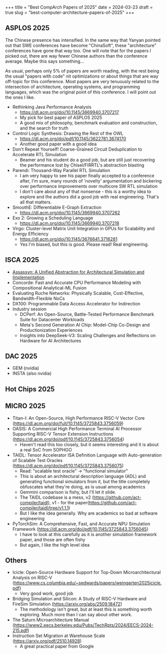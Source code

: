 +++
title = "Best CompArch Papers of 2025"
date = 2024-03-23
draft = true
slug = "best-computer-architecture-papers-of-2025"
+++

## ASPLOS 2025

The Chinese presence has intensified. In the same way that Yanyan pointed out that SWE conferences have become "ChinaSoft", these "architecture" conferences have gone that way too.
One will note that for the papers I picked out, there are way fewer Chinese authors than the conference average.
Maybe this says something...

As usual, perhaps only 5% of papers are worth reading, with the rest being the usual "papers with code" nit optimizations or about things that are way off-topic for this conference.
Most papers are very tenuously related to the intersection of architecture, operating systems, and programming languages, which was the original point of this conference.
I will point out the ones I like.

- Rethinking Java Performance Analysis
  - https://dl.acm.org/doi/10.1145/3669940.3707217
  - My pick for best paper of ASPLOS 2025
  - A good mix of philosophy, benchmark evaluation and construction, and the search for truth
- Control Logic Synthesis: Drawing the Rest of the OWL
  - https://dl.acm.org/doi/pdf/10.1145/3622781.3674170
  - Another good paper with a good idea
- Don't Repeat Yourself! Coarse-Grained Circuit Deduplication to Accelerate RTL Simulation
  - Beamer and his student do a good job, but are still just recovering the performance lost by Chisel/FIRRTL's abstraction blasting
- Parendi: Thousand-Way Parallel RTL Simulation
  - I am very happy to see his paper finally accepted to a conference after, I'm sure, many rounds of 'novelty' argumentation and bickering over performance improvements over multicore SW RTL simulation
  - I don't care about any of that nonsense - this is a worthy idea to explore and the authors did a good job with real engineering. That's all that matters.
- SmoothE: Differentiable E-Graph Extraction
  - https://dl.acm.org/doi/10.1145/3669940.3707262
- Exo 2: Growing a Scheduling Language
  - https://dl.acm.org/doi/10.1145/3669940.3707218
- Virgo: Cluster-level Matrix Unit Integration in GPUs for Scalability and Energy Efficiency
  - https://dl.acm.org/doi/10.1145/3676641.3716281
  - Yes I'm biased, but this is good. Please read! Real engineering.

## ISCA 2025

- [Assassyn: A Unified Abstraction for Architectural Simulation and Implementation](https://dl.acm.org/doi/pdf/10.1145/3695053.3731004)
- Concorde: Fast and Accurate CPU Performance Modeling with Compositional Analytical-ML Fusion
- Evaluating Ruche Networks: Physically Scalable, Cost-Effective, Bandwidth-Flexible NoCs
- DX100: Programmable Data Access Accelerator for Indirection
- Industry session
  - DCPerf: An Open-Source, Battle-Tested Performance Benchmark Suite for Datacenter Workloads
  - Meta's Second Generation AI Chip: Model-Chip Co-Design and Productionization Experiences
  - Insights into DeepSeek-V3: Scaling Challenges and Reflections on Hardware for AI Architectures

## DAC 2025

- GEM (nvidia)
- INSTA (also nvidia)

## Hot Chips 2025

## MICRO 2025

- Titan-I: An Open-Source, High Performance RISC-V Vector Core (https://dl.acm.org/doi/full/10.1145/3725843.3756059)
- OASIS: A Commercial High Performance Terminal AI Processor Supporting RISC-V Tensor Extension Instructions (https://dl.acm.org/doi/pdf/10.1145/3725843.3756054)
  - Haven't read this too closely, but it seems interesting and it is about a real SoC from SOPHGO
- TAIDL: Tensor Accelerator ISA Definition Language with Auto-generation of Scalable Test Oracles (https://dl.acm.org/doi/pdf/10.1145/3725843.3756075)
  - Read: "scalable test oracle" -> "functional simulator"
  - This is about an architectural description language (ADL) and generating functional simulators from it, but the title completely obfuscates what they're doing, as is usual among academics
  - Gemmini comparison is fishy, but I'll let it slide.
  - The TAIDL codebase is a mess, v2 (https://github.com/act-compiler/taidl), v1 - for the paper(https://github.com/act-compiler/taidl/tree/v1.1.1)
  - But I like the idea generally. Why are academics so bad at software engineering
- PyTorchSim: A Comprehensive, Fast, and Accurate NPU Simulation Framework (https://dl.acm.org/doi/pdf/10.1145/3725843.3756045)
  - I have to look at this carefully as it is another simulation framework paper, and those are often fishy
  - But again, I like the high level idea

## Others

- Icicle: Open-Source Hardware Support for Top-Down Microarchitectural Analysis on RISC-V (https://www.cs.columbia.edu/~sedwards/papers/weingarten2025icicle.pdf)
  - Very good work, good job
- Bridging Simulation and Silicon: A Study of RISC-V Hardware and FireSim Simulation (https://arxiv.org/abs/2509.18472)
  - The methodology isn't great, but at least this is something worth exploring. Much more than I can say about other work.
- The Saturn Microarchitecture Manual (https://www2.eecs.berkeley.edu/Pubs/TechRpts/2024/EECS-2024-215.pdf)
- Instruction Set Migration at Warehouse Scale (https://arxiv.org/pdf/2510.14928)
  - A great practical paper from Google
